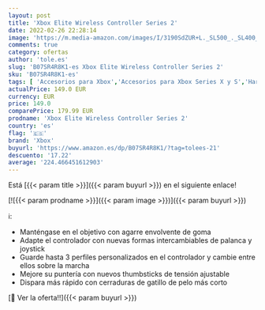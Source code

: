 ```yaml
---
layout: post
title: 'Xbox Elite Wireless Controller Series 2'
date: 2022-02-26 22:28:14
image: 'https://m.media-amazon.com/images/I/3190SdZUR+L._SL500_._SL400_.jpg'
comments: true
category: ofertas
author: 'tole.es'
slug: 'B07SR4R8K1-es Xbox Elite Wireless Controller Series 2'
sku: 'B07SR4R8K1-es'
tags: [ 'Accesorios para Xbox','Accesorios para Xbox Series X y S','Hardware y juegos para Xbox Series X y S','Mandos y controles para Xbox Series X y S','Sistemas heredados','Sistemas heredados de Xbox','Videojuegos','Xbox: Juegos, consolas y accesorios','xbox', ]
actualPrice: 149.0 EUR
currency: EUR
price: 149.0
comparePrice: 179.99 EUR
prodname: 'Xbox Elite Wireless Controller Series 2'
country: 'es'
flag: '🇪🇸'
brand: 'Xbox'
buyurl: 'https://www.amazon.es/dp/B07SR4R8K1/?tag=tolees-21'
descuento: '17.22'
average: '224.466451612903'
---
```


Está [{{< param title >}}]({{< param buyurl >}}) en el siguiente enlace!

[![{{< param prodname >}}]({{< param image >}})]({{< param buyurl >}})

ℹ️:

- Manténgase en el objetivo con agarre envolvente de goma
- Adapte el controlador con nuevas formas intercambiables de palanca y joystick
- Guarde hasta 3 perfiles personalizados en el controlador y cambie entre ellos sobre la marcha
- Mejore su puntería con nuevos thumbsticks de tensión ajustable
- Dispara más rápido con cerraduras de gatillo de pelo más corto

[🛒 Ver la oferta!!]({{< param buyurl >}})
